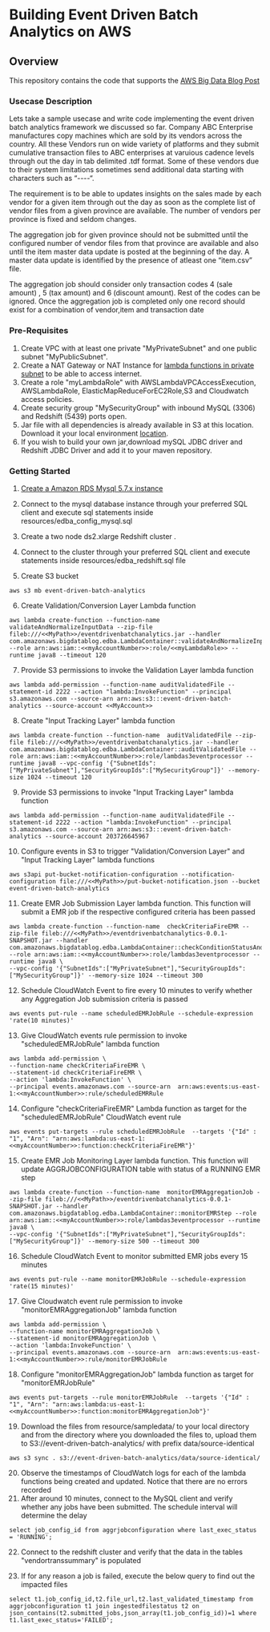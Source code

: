 # Building Event Driven Batch Analytics on AWS

## Overview

This repository contains the code that supports the [AWS Big Data Blog Post](https://blogs.aws.amazon.com/bigdata/)

### Usecase Description
Lets take a sample usecase and write code implementing the event driven batch analytics framework we discussed so far. Company ABC Enterprise manufactures copy machines which are sold by its vendors across the country. All these Vendors run on wide variety of platforms and they submit cumulative transaction files to ABC enterprises at varuious cadence levels through out the day in tab delimited .tdf format. Some of these vendors due to their system limitations sometimes send additional data starting with characters such as “----“.

The requirement is to be able to updates insights  on the sales made by each vendor for a given item through out the day as soon as the complete list of vendor files from a given province are available. The number of vendors per province is fixed and seldom changes.

The aggregation job for given province should not be submitted until the configured number of vendor files from that province are available and also until the item master data update is posted at the beginning of the day. A master data update is identified by the presence of atleast one “item.csv” file.

The aggregation job should consider only transaction codes 4 (sale amount) , 5 (tax amount) and 6 (discount amount). Rest of the codes can be ignored. Once the aggregation job is completed only one record should exist for a combination of vendor,item and transaction date


### Pre-Requisites
1) Create VPC with at least one private "MyPrivateSubnet" and one public subnet "MyPublicSubnet".
2) Create a NAT Gateway or NAT Instance for [lambda functions in private subnet](https://aws.amazon.com/blogs/aws/new-access-resources-in-a-vpc-from-your-lambda-functions/) to be able to access internet.
3) Create a role "myLambdaRole" with AWSLambdaVPCAccessExecution, AWSLambdaRole, ElasticMapReduceForEC2Role,S3 and Cloudwatch access policies.
4) Create security group "MySecurityGroup" with inbound MySQL (3306) and Redshift (5439) ports open.
5) Jar file with all dependencies is already available in S3 at this location. Download it your local environment [location](s3://event-driven-batch-analytics/code/eventdrivenbatchanalytics.jar).
6) If you wish to build your own jar,download mySQL JDBC driver and Redshift JDBC Driver and add it to your maven repository.

### Getting Started

1) [Create a Amazon RDS Mysql 5.7.x instance](http://docs.aws.amazon.com/AmazonRDS/latest/UserGuide/CHAP_GettingStarted.CreatingConnecting.MySQL.html)
2) Connect to the mysql database instance through your preferred SQL client and execute sql statements inside resources/edba_config_mysql.sql
3) Create a two node ds2.xlarge Redshift cluster .
4) Connect to the cluster through your preferred SQL client and execute statements inside resources/edba_redshift.sql file

5) Create S3 bucket

  ```
  aws s3 mb event-driven-batch-analytics

  ```
6) Create Validation/Conversion Layer Lambda function

```
aws lambda create-function --function-name validateAndNormalizeInputData --zip-file fileb:///<<MyPath>>/eventdrivenbatchanalytics.jar --handler com.amazonaws.bigdatablog.edba.LambdaContainer::validateAndNormalizeInputData --role arn:aws:iam::<<myAccountNumber>>:role/<<myLambdaRole>> --runtime java8 --timeout 120
```
7) Provide S3 permissions to invoke the Validation Layer lambda function

```
aws lambda add-permission --function-name auditValidatedFile --statement-id 2222 --action "lambda:InvokeFunction" --principal s3.amazonaws.com --source-arn arn:aws:s3:::event-driven-batch-analytics --source-account <<MyAccount>>
```
8) Create "Input Tracking Layer" lambda function

```
aws lambda create-function --function-name  auditValidatedFile --zip-file fileb:///<<MyPath>>/eventdrivenbatchanalytics.jar --handler com.amazonaws.bigdatablog.edba.LambdaContainer::auditValidatedFile --role arn:aws:iam::<<myAccountNumber>>:role/lambdas3eventprocessor --runtime java8 --vpc-config '{"SubnetIds":["MyPrivateSubnet"],"SecurityGroupIds":["MySecurityGroup"]}' --memory-size 1024 --timeout 120
```
9) Provide S3 permissions to invoke "Input Tracking Layer" lambda function

```
aws lambda add-permission --function-name auditValidatedFile --statement-id 2222 --action "lambda:InvokeFunction" --principal s3.amazonaws.com --source-arn arn:aws:s3:::event-driven-batch-analytics --source-account 203726645967
```
10) Configure events in S3 to trigger "Validation/Conversion Layer" and "Input Tracking Layer" lambda functions

```
aws s3api put-bucket-notification-configuration --notification-configuration file:///<<MyPath>>/put-bucket-notification.json --bucket event-driven-batch-analytics
```
11) Create EMR Job Submission Layer lambda function. This function will submit a EMR job if the respective configured  criteria has been passed  

```
aws lambda create-function --function-name  checkCriteriaFireEMR --zip-file fileb:///<<MyPath>>/eventdrivenbatchanalytics-0.0.1-SNAPSHOT.jar --handler com.amazonaws.bigdatablog.edba.LambdaContainer::checkConditionStatusAndFireEMRStep --role arn:aws:iam::<<myAccountNumber>>:role/lambdas3eventprocessor --runtime java8 \
--vpc-config '{"SubnetIds":["MyPrivateSubnet"],"SecurityGroupIds":["MySecurityGroup"]}' --memory-size 1024 --timeout 300
```
12) Schedule CloudWatch Event to fire every 10 minutes to verify whether any Aggregation Job submission criteria is passed

```
aws events put-rule --name scheduledEMRJobRule --schedule-expression 'rate(10 minutes)'
```
13) Give CloudWatch events rule permission to invoke "scheduledEMRJobRule" lambda function

```
aws lambda add-permission \
--function-name checkCriteriaFireEMR \
--statement-id checkCriteriaFireEMR \
--action 'lambda:InvokeFunction' \
--principal events.amazonaws.com --source-arn  arn:aws:events:us-east-1:<<myAccountNumber>>:rule/scheduledEMRRule
```
14) Configure "checkCriteriaFireEMR" Lambda function as target for the "scheduledEMRJobRule" CloudWatch event rule

```
aws events put-targets --rule scheduledEMRJobRule  --targets '{"Id" : "1", "Arn": "arn:aws:lambda:us-east-1:<<myAccountNumber>>:function:checkCriteriaFireEMR"}'
```
15) Create EMR Job Monitoring Layer lambda function. This function will update AGGRJOBCONFIGURATION table with status of a RUNNING EMR step

```
aws lambda create-function --function-name  monitorEMRAggregationJob --zip-file fileb:///<<MyPath>>/eventdrivenbatchanalytics-0.0.1-SNAPSHOT.jar --handler com.amazonaws.bigdatablog.edba.LambdaContainer::monitorEMRStep --role arn:aws:iam::<<myAccountNumber>>:role/lambdas3eventprocessor --runtime java8 \
--vpc-config '{"SubnetIds":["MyPrivateSubnet"],"SecurityGroupIds":["MySecurityGroup"]}' --memory-size 500 --timeout 300
```
16) Schedule CloudWatch Event to monitor submitted EMR jobs  every 15 minutes

```
aws events put-rule --name monitorEMRJobRule --schedule-expression 'rate(15 minutes)'
```
17) Give Cloudwatch event rule permission to invoke "monitorEMRAggregationJob" lambda function

```
aws lambda add-permission \
--function-name monitorEMRAggregationJob \
--statement-id monitorEMRAggregationJob \
--action 'lambda:InvokeFunction' \
--principal events.amazonaws.com --source-arn  arn:aws:events:us-east-1:<<myAccountNumber>>:rule/monitorEMRJobRule
```
18) Configure "monitorEMRAggregationJob" lambda function as target for "monitorEMRJobRule"

```
aws events put-targets --rule monitorEMRJobRule  --targets '{"Id" : "1", "Arn": "arn:aws:lambda:us-east-1:<<myAccountNumber>>:function:monitorEMRAggregationJob"}'
```
19) Download the files from resource/sampledata/ to your local directory and from the directory where you downloaded the files to, upload them to S3://event-driven-batch-analytics/ with prefix data/source-identical

```
aws s3 sync . s3://event-driven-batch-analytics/data/source-identical/
```
20) Observe the timestamps of CloudWatch logs for each of the lambda functions being created and updated. Notice that there are no errors recorded
21) After around 10 minutes, connect to the MySQL client and verify whether any jobs have been submitted. The schedule interval will determine the delay

```
select job_config_id from aggrjobconfiguration where last_exec_status = 'RUNNING';
```
22) Connect to the redshift cluster and verify that the data in the tables "vendortranssummary" is populated

23) If for any reason a job is failed, execute the below query to find out the impacted files

```
select t1.job_config_id,t2.file_url,t2.last_validated_timestamp from aggrjobconfiguration t1 join ingestedfilestatus t2 on json_contains(t2.submitted_jobs,json_array(t1.job_config_id))=1 where t1.last_exec_status='FAILED';
```
